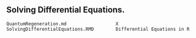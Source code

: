## Solving Differential Equations.

    QuantumRegeneration.md                  X
    SolvingDifferentialEquations.RMD        Differential Equations in R
